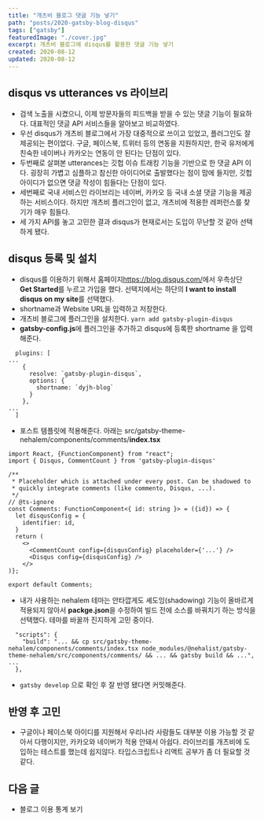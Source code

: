 ```yaml
---
title: "개츠비 블로그 댓글 기능 넣기"
path: "posts/2020-gatsby-blog-disqus"
tags: ["gatsby"]
featuredImage: "./cover.jpg"
excerpt: 개츠비 블로그에 disqus를 활용한 댓글 기능 넣기
created: 2020-08-12
updated: 2020-08-12
---
```


## disqus vs utterances vs 라이브리
- 검색 노출을 시켰으니, 이제 방문자들의 피드백을 받을 수 있는 댓글 기능이 필요하다. 대표적인 댓글 API 서비스들을 알아보고 비교하였다.
- 우선 disqus가 개츠비 블로그에서 가장 대중적으로 쓰이고 있었고, 플러그인도 잘 제공되는 편이었다. 구글, 페이스북, 트위터 등의 연동을 지원하지만, 한국 유저에게 친숙한 네이버나 카카오는 연동이 안 된다는 단점이 있다.
- 두번째로 살펴본 utterances는 깃헙 이슈 트래킹 기능을 기반으로 한 댓글 API 이다. 굉장히 가볍고 심플하고 참신한 아이디어로 출발했다는 점이 맘에 들지만, 깃헙 아이디가 없으면 댓글 작성이 힘들다는 단점이 있다.
- 세번째로 국내 서비스인 라이브리는 네이버, 카카오 등 국내 소셜 댓글 기능을 제공하는 서비스이다. 하지만 개츠비 플러그인이 없고, 개츠비에 적용한 레퍼런스를 찾기가 매우 힘들다.
- 세 가지 API를 놓고 고민한 결과 disqus가 현재로서는 도입이 무난할 것 같아 선택하게 됐다.

## disqus 등록 및 설치
- disqus를 이용하기 위해서 홈페이지<https://blog.disqus.com/>에서 우측상단 **Get Started**를 누르고 가입을 했다. 선택지에서는 하단의 **I want to install disqus on my site**를 선택했다.
- shortname과 Website URL을 입력하고 저장한다.
- 개츠비 블로그에 플러그인을 설치한다. ``` yarn add gatsby-plugin-disqus ```
-  **gatsby-config.js**에 플러그인을 추가하고 disqus에 등록한 shortname 을 입력해준다.

```
  plugins: [
...
    {
      resolve: `gatsby-plugin-disqus`,
      options: {
        shortname: `dyjh-blog`
      }
    },
...
  ]
```

- 포스트 템플릿에 적용해준다. 아래는 src/gatsby-theme-nehalem/components/comments/**index.tsx**

```
import React, {FunctionComponent} from "react";
import { Disqus, CommentCount } from 'gatsby-plugin-disqus'

/**
 * Placeholder which is attached under every post. Can be shadowed to
 * quickly integrate comments (like commento, Disqus, ...).
 */
// @ts-ignore
const Comments: FunctionComponent<{ id: string }> = ({id}) => {
  let disqusConfig = {
    identifier: id,
  }
  return (
    <>
      <CommentCount config={disqusConfig} placeholder={'...'} />
      <Disqus config={disqusConfig} />
    </>
)};

export default Comments;
```

- 내가 사용하는 nehalem 테마는 안타깝게도 셰도잉(shadowing) 기능이 올바르게 적용되지 않아서 **packge.json**을 수정하여 빌드 전에 소스를 바꿔치기 하는 방식을 선택했다. 테마를 바꿀까 진지하게 고민 중이다.

```
  "scripts": {
    "build": "... && cp src/gatsby-theme-nehalem/components/comments/index.tsx node_modules/@nehalist/gatsby-theme-nehalem/src/components/comments/ && ... && gatsby build && ...",
...
  },
```

- ```gatsby develop``` 으로 확인 후 잘 반영 됐다면 커밋해준다.

## 반영 후 고민
- 구글이나 페이스북 아이디를 지원해서 우리나라 사람들도 대부분 이용 가능할 것 같아서 다행이지만, 카카오와 네이버가 적용 안돼서 아쉽다. 라이브리를 개츠비에 도입하는 테스트를 했는데 쉽지않다. 타입스크립트나 리액트 공부가 좀 더 필요할 것 같다.

## 다음 글
- 블로그 이용 통계 보기